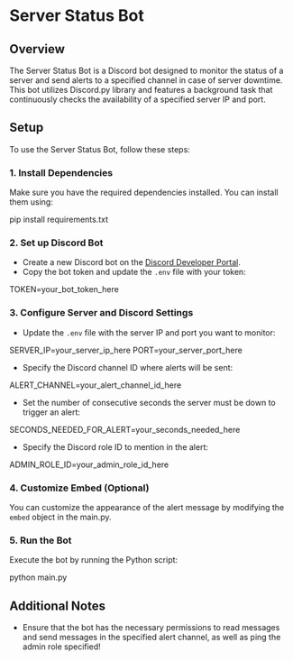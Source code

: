 # Server Status Bot

## Overview

The Server Status Bot is a Discord bot designed to monitor the status of a server and send alerts to a specified channel in case of server downtime. This bot utilizes Discord.py library and features a background task that continuously checks the availability of a specified server IP and port.

## Setup

To use the Server Status Bot, follow these steps:

### 1. Install Dependencies

Make sure you have the required dependencies installed. You can install them using:

pip install requirements.txt

### 2. Set up Discord Bot

- Create a new Discord bot on the [Discord Developer Portal](https://discord.com/developers/applications).
- Copy the bot token and update the `.env` file with your token:

TOKEN=your_bot_token_here

### 3. Configure Server and Discord Settings

- Update the `.env` file with the server IP and port you want to monitor:

SERVER_IP=your_server_ip_here
PORT=your_server_port_here

- Specify the Discord channel ID where alerts will be sent:

ALERT_CHANNEL=your_alert_channel_id_here

- Set the number of consecutive seconds the server must be down to trigger an alert:

SECONDS_NEEDED_FOR_ALERT=your_seconds_needed_here

- Specify the Discord role ID to mention in the alert:

ADMIN_ROLE_ID=your_admin_role_id_here

### 4. Customize Embed (Optional)

You can customize the appearance of the alert message by modifying the `embed` object in the main.py.

### 5. Run the Bot

Execute the bot by running the Python script:

python main.py

## Additional Notes

- Ensure that the bot has the necessary permissions to read messages and send messages in the specified alert channel, as well as ping the admin role specified!
